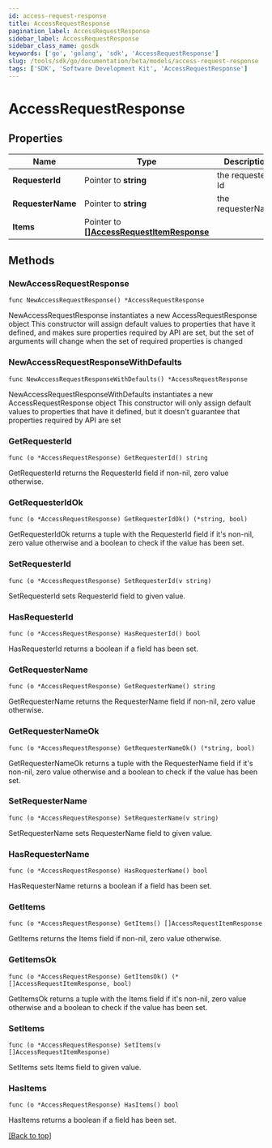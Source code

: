 ```yaml
---
id: access-request-response
title: AccessRequestResponse
pagination_label: AccessRequestResponse
sidebar_label: AccessRequestResponse
sidebar_class_name: gosdk
keywords: ['go', 'golang', 'sdk', 'AccessRequestResponse'] 
slug: /tools/sdk/go/documentation/beta/models/access-request-response
tags: ['SDK', 'Software Development Kit', 'AccessRequestResponse']
---
```


# AccessRequestResponse

## Properties

Name | Type | Description | Notes
------------ | ------------- | ------------- | -------------
**RequesterId** | Pointer to **string** | the requester Id | [optional] 
**RequesterName** | Pointer to **string** | the requesterName | [optional] 
**Items** | Pointer to [**[]AccessRequestItemResponse**](AccessRequestItemResponse) |  | [optional] 

## Methods

### NewAccessRequestResponse

`func NewAccessRequestResponse() *AccessRequestResponse`

NewAccessRequestResponse instantiates a new AccessRequestResponse object
This constructor will assign default values to properties that have it defined,
and makes sure properties required by API are set, but the set of arguments
will change when the set of required properties is changed

### NewAccessRequestResponseWithDefaults

`func NewAccessRequestResponseWithDefaults() *AccessRequestResponse`

NewAccessRequestResponseWithDefaults instantiates a new AccessRequestResponse object
This constructor will only assign default values to properties that have it defined,
but it doesn't guarantee that properties required by API are set

### GetRequesterId

`func (o *AccessRequestResponse) GetRequesterId() string`

GetRequesterId returns the RequesterId field if non-nil, zero value otherwise.

### GetRequesterIdOk

`func (o *AccessRequestResponse) GetRequesterIdOk() (*string, bool)`

GetRequesterIdOk returns a tuple with the RequesterId field if it's non-nil, zero value otherwise
and a boolean to check if the value has been set.

### SetRequesterId

`func (o *AccessRequestResponse) SetRequesterId(v string)`

SetRequesterId sets RequesterId field to given value.

### HasRequesterId

`func (o *AccessRequestResponse) HasRequesterId() bool`

HasRequesterId returns a boolean if a field has been set.

### GetRequesterName

`func (o *AccessRequestResponse) GetRequesterName() string`

GetRequesterName returns the RequesterName field if non-nil, zero value otherwise.

### GetRequesterNameOk

`func (o *AccessRequestResponse) GetRequesterNameOk() (*string, bool)`

GetRequesterNameOk returns a tuple with the RequesterName field if it's non-nil, zero value otherwise
and a boolean to check if the value has been set.

### SetRequesterName

`func (o *AccessRequestResponse) SetRequesterName(v string)`

SetRequesterName sets RequesterName field to given value.

### HasRequesterName

`func (o *AccessRequestResponse) HasRequesterName() bool`

HasRequesterName returns a boolean if a field has been set.

### GetItems

`func (o *AccessRequestResponse) GetItems() []AccessRequestItemResponse`

GetItems returns the Items field if non-nil, zero value otherwise.

### GetItemsOk

`func (o *AccessRequestResponse) GetItemsOk() (*[]AccessRequestItemResponse, bool)`

GetItemsOk returns a tuple with the Items field if it's non-nil, zero value otherwise
and a boolean to check if the value has been set.

### SetItems

`func (o *AccessRequestResponse) SetItems(v []AccessRequestItemResponse)`

SetItems sets Items field to given value.

### HasItems

`func (o *AccessRequestResponse) HasItems() bool`

HasItems returns a boolean if a field has been set.


[[Back to top]](#) 


